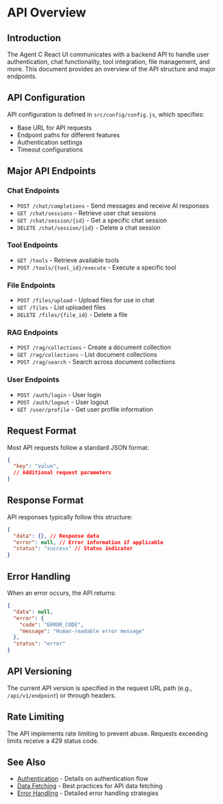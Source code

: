 # API Overview

## Introduction

The Agent C React UI communicates with a backend API to handle user authentication, chat functionality, tool integration, file management, and more. This document provides an overview of the API structure and major endpoints.

## API Configuration

API configuration is defined in `src/config/config.js`, which specifies:

- Base URL for API requests
- Endpoint paths for different features
- Authentication settings
- Timeout configurations

## Major API Endpoints

### Chat Endpoints

- `POST /chat/completions` - Send messages and receive AI responses
- `GET /chat/sessions` - Retrieve user chat sessions
- `GET /chat/session/{id}` - Get a specific chat session
- `DELETE /chat/session/{id}` - Delete a chat session

### Tool Endpoints

- `GET /tools` - Retrieve available tools
- `POST /tools/{tool_id}/execute` - Execute a specific tool

### File Endpoints

- `POST /files/upload` - Upload files for use in chat
- `GET /files` - List uploaded files
- `DELETE /files/{file_id}` - Delete a file

### RAG Endpoints

- `POST /rag/collections` - Create a document collection
- `GET /rag/collections` - List document collections
- `POST /rag/search` - Search across document collections

### User Endpoints

- `POST /auth/login` - User login
- `POST /auth/logout` - User logout
- `GET /user/profile` - Get user profile information

## Request Format

Most API requests follow a standard JSON format:

```json
{
  "key": "value",
  // Additional request parameters
}
```

## Response Format

API responses typically follow this structure:

```json
{
  "data": {}, // Response data
  "error": null, // Error information if applicable
  "status": "success" // Status indicator
}
```

## Error Handling

When an error occurs, the API returns:

```json
{
  "data": null,
  "error": {
    "code": "ERROR_CODE",
    "message": "Human-readable error message"
  },
  "status": "error"
}
```

## API Versioning

The current API version is specified in the request URL path (e.g., `/api/v1/endpoint`) or through headers.

## Rate Limiting

The API implements rate limiting to prevent abuse. Requests exceeding limits receive a 429 status code.

## See Also

- [Authentication](./authentication.md) - Details on authentication flow
- [Data Fetching](./data-fetching.md) - Best practices for API data fetching
- [Error Handling](./error-handling.md) - Detailed error handling strategies